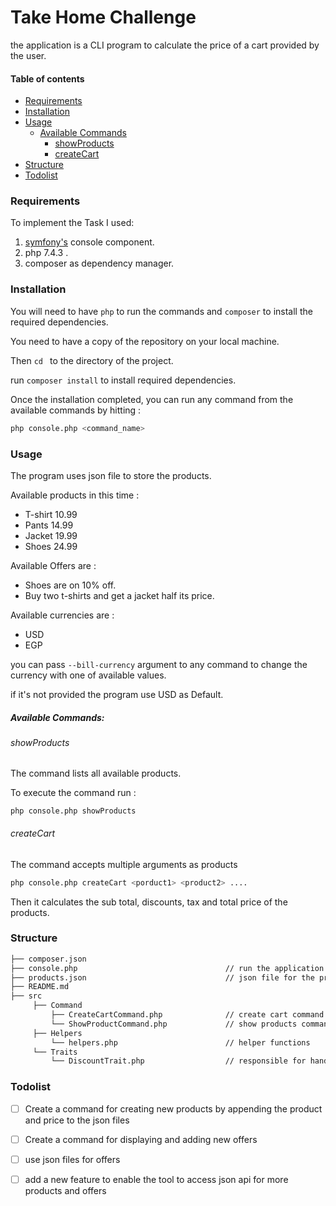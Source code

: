 # Take Home Challenge

the application is a CLI program to calculate the price of a cart provided by the user.

#### Table of contents
- [Requirements](#requirements)
- [Installation](#installation)
- [Usage](#usage)
    - [Available Commands](#available-commands)
        - [showProducts](#showproducts)
        - [createCart](#createcart)
- [Structure](#structure)
- [Todolist](#todolist)


### Requirements
To implement the Task I used:  

1. [symfony's](https://symfony.com/doc/current/console.html) console component.
2. php 7.4.3 .
3. composer as dependency manager.  

### Installation

You will need to have `php` to run the commands and `composer` to install the required dependencies.

You need to have a copy of the repository on your local machine.

Then `cd ` to the directory of the project.

run `composer install` to install required dependencies.


Once the installation completed, you can run any command from the available commands by hitting :

```bash
php console.php <command_name>
```
 
### Usage

The program uses json file to store the products.

Available products in this time :
* T-shirt 10.99
* Pants 14.99
* Jacket 19.99
* Shoes 24.99

Available Offers are :
* Shoes are on 10% off.
* Buy two t-shirts and get a jacket half its price.

Available currencies are :
* USD
* EGP

you can pass `--bill-currency` argument to any command to change the currency with one of available values.

if it's not provided the program use USD as Default.

##### Available Commands:

###### showProducts

The command lists all available products.

To execute the command run : 
```
php console.php showProducts
``` 

###### createCart

The command accepts multiple arguments as products 
```bash
php console.php createCart <porduct1> <product2> ....
```

Then it calculates the sub total, discounts, tax and total price of the products.

### Structure

```bash
├── composer.json
├── console.php                                 // run the application and reigster commands
├── products.json                               // json file for the products
├── README.md
├── src
     ├── Command
         ├── CreateCartCommand.php              // create cart command class
         └── ShowProductCommand.php             // show products command class
     ├── Helpers
         └── helpers.php                        // helper functions
     └── Traits
         └── DiscountTrait.php                  // responsible for handling discounts

```

### Todolist
- [ ] Create a command for creating new products by appending the product and price to the json files
- [ ] Create a command for displaying and adding new offers
- [ ] use json files for offers
- [ ] add a new feature to enable the tool to access json api for more products and offers 

